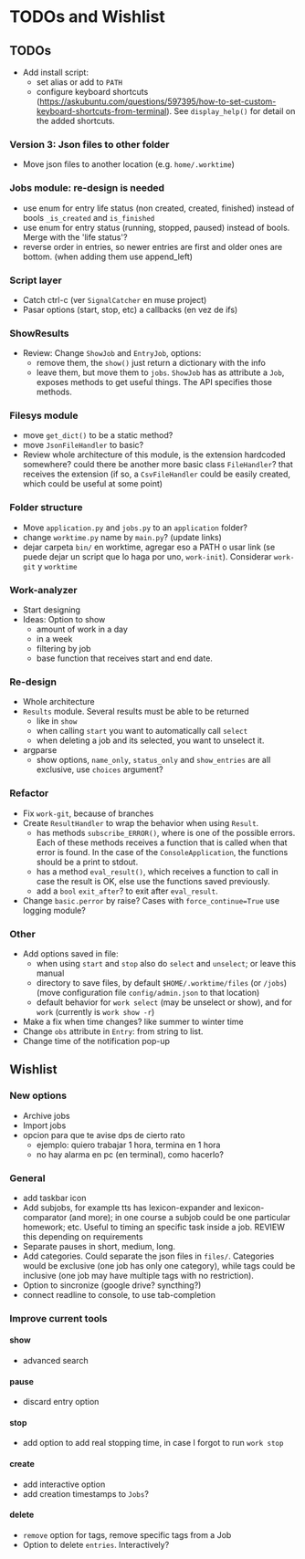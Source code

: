 # TODOs and Wishlist

## TODOs

* Add install script:
  + set alias or add to `PATH`
  + configure keyboard shortcuts (https://askubuntu.com/questions/597395/how-to-set-custom-keyboard-shortcuts-from-terminal). See `display_help()` for detail on the added shortcuts.

### Version 3: Json files to other folder
* Move json files to another location (e.g. `home/.worktime`)

### Jobs module: re-design is needed
* use enum for entry life status (non created, created, finished) instead of bools `_is_created` and `is_finished`
* use enum for entry status (running, stopped, paused) instead of bools. Merge with the 'life status'?
* reverse order in entries, so newer entries are first and older ones are bottom. (when adding them use append_left)

### Script layer
* Catch ctrl-c (ver `SignalCatcher` en muse project)
* Pasar options (start, stop, etc) a callbacks (en vez de ifs)

### ShowResults
* Review: Change `ShowJob` and `EntryJob`, options:
  + remove them, the `show()` just return a dictionary with the info
  + leave them, but move them to `jobs`. `ShowJob` has as attribute a `Job`, exposes methods to get useful things. The API specifies those methods.

### Filesys module
* move `get_dict()` to be a static method?
* move `JsonFileHandler` to basic?
* Review whole architecture of this module, is the extension hardcoded somewhere? could there be another more basic class `FileHandler`? that receives the extension (if so, a `CsvFileHandler` could be easily created, which could be useful at some point)

### Folder structure
* Move `application.py` and `jobs.py` to an `application` folder?
* change `worktime.py` name by `main.py`? (update links)
* dejar carpeta `bin/` en worktime, agregar eso a PATH o usar link (se puede dejar un script que lo haga por uno, `work-init`). Considerar `work-git` y `worktime`

### Work-analyzer
* Start designing
* Ideas: Option to show
  + amount of work in a day
  + in a week
  + filtering by job
  + base function that receives start and end date.

### Re-design
* Whole architecture
* `Results` module. Several results must be able to be returned
  + like in `show`
  + when calling `start` you want to automatically call `select`
  + when deleting a job and its selected, you want to unselect it.
* argparse
  + show options, `name_only`, `status_only` and `show_entries` are all exclusive, use `choices` argument?

### Refactor
* Fix `work-git`, because of branches
* Create `ResultHandler` to wrap the behavior when using `Result`.
  + has methods `subscribe_ERROR()`, where <ERROR> is one of the possible errors. Each of these methods receives a function that is called when that error is found. In the case of the `ConsoleApplication`, the functions should be a print to stdout.
  + has a method `eval_result()`, which receives a function to call in case the result is OK, else use the functions saved previously.
  + add a `bool` `exit_after`? to exit after `eval_result`.
* Change `basic.perror` by raise? Cases with `force_continue=True` use logging module?

### Other
* Add options saved in file:
  + when using `start` and `stop` also do `select` and `unselect`; or leave this manual
  + directory to save files, by default `$HOME/.worktime/files` (or `/jobs`) (move configuration file `config/admin.json` to that location)
  + default behavior for `work select` (may be unselect or show), and for `work` (currently is `work show -r`)
* Make a fix when time changes? like summer to winter time
* Change `obs` attribute in `Entry`: from string to list.
* Change time of the notification pop-up


## Wishlist

### New options
* Archive jobs
* Import jobs
* opcion para que te avise dps de cierto rato
  + ejemplo: quiero trabajar 1 hora, termina en 1 hora
  + no hay alarma en pc (en terminal), como hacerlo?


### General
* add taskbar icon
* Add subjobs, for example tts has lexicon-expander and lexicon-comparator (and more); in one course a subjob could be one particular homework; etc. Useful to timing an specific task inside a job. REVIEW this depending on requirements
* Separate pauses in short, medium, long.
* Add categories. Could separate the json files in `files/`. Categories would be exclusive (one job has only one category), while tags could be inclusive (one job may have multiple tags with no restriction).
* Option to sincronize (google drive? syncthing?)
* connect readline to console, to use tab-completion

### Improve current tools
#### show
* advanced search

#### pause
* discard entry option

#### stop
* add option to add real stopping time, in case I forgot to run `work stop`

#### create
* add interactive option
* add creation timestamps to `Jobs`?

#### delete
* `remove` option for tags, remove specific tags from a Job
* Option to delete `entries`. Interactively?

